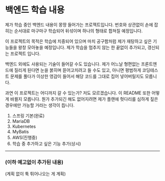 # 백엔드 학습 내용
 
제가 학습 중인 백엔드 내용이 몽땅 들어가는 프로젝트입니다.
번호와 상관없이 손에 잡히는 순서대로 마구마구 학습되어 뒤섞이며 하나의 형태로
합쳐질 예정입니다.

이 프로젝트의 목적은 학습에 치중되어 있으며 마치 공구함처럼 제가 재탕하고 싶은 기능들을
왕창 모아놓을 예정입니다. 제가 학습을 멈추지 않는 한 끝없이 추가되고,
갱신되는 프로젝트 입니다.

백엔드 외에도 사용되는 기술이 들어갈 수도 있습니다. 제가 어느날 형편없는 프론트엔드에
질리게 된다면 눈을 붉히며 뜯어고치려고 들 수도 있고, 아니면 평범하게 코딩테스트
문제를 풀다가 이상한 영감이 들어서 해당 코드를 그대로 집어 넣어버릴지도 모릅니다.

과연 이 프로젝트는 어디까지 갈 수 있는가? 저도 모르겠습니다.
이 README 또한 어떻게 바뀔지 모릅니다. 뭔가 추가되긴 해도 없어지려면 제가 플랜에 헛다리를
심하게 짚은 경우에만 가능할 거라는 생각이 듭니다.


1. 스프링 기본(완료)
2. MariaDB
3. Kubernetes
4. MyBatis
5. AWS(진행중)
6. 학습 중 추가하고 싶은 기능 추가(상시)

---
### (이하 예고없이 추가된 내용)

(계획 없이 툭 튀어나오는 게 계획)